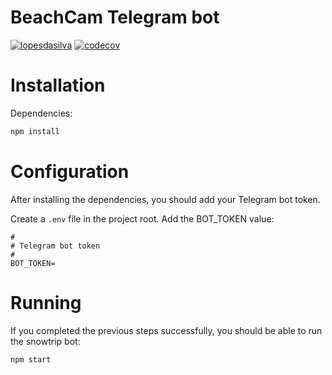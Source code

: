 # BeachCam Telegram bot

[![lopesdasilva](https://circleci.com/gh/lopesdasilva/telegram-surf-bot.svg?style=svg)](https://app.circleci.com/pipelines/github/lopesdasilva/telegram-surf-bot)
[![codecov](https://codecov.io/gh/lopesdasilva/telegram-surf-bot/branch/master/graph/badge.svg?token=OI51G5Q8Z1)](https://codecov.io/gh/lopesdasilva/telegram-surf-bot)

# Installation
Dependencies:
```sh
npm install
```

# Configuration
After installing the dependencies, you should add your Telegram bot token.

Create a `.env` file in the project root.
Add the BOT_TOKEN value:

```
#
# Telegram bot token
#
BOT_TOKEN=
```

# Running
If you completed the previous steps successfully, you should be able to run the snowtrip bot:

```sh
npm start
```
